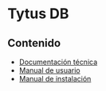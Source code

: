 # Tytus DB

## Contenido   
- [Documentación técnica](./docs/Documentacion_tecnica.md)
- [Manual de usuario](./docs/Manual_de_usuario.md)
- [Manual de instalación](./docs/Documentacion_tecnica.md)